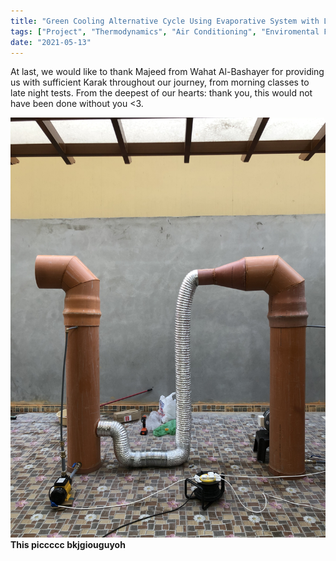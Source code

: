 ```yaml
---
title: "Green Cooling Alternative Cycle Using Evaporative System with Liquid Desiccant Dehumidification"
tags: ["Project", "Thermodynamics", "Air Conditioning", "Enviromental Friendly",]
date: "2021-05-13"
---
```


At last, we would like to thank Majeed from Wahat Al-Bashayer for providing us with sufficient Karak throughout our journey, from morning classes to late night tests. From the deepest of our hearts: thank you, this would not have been done without you <3. 

![prototypeeee](./p1.jpeg)
**This piccccc bkjgiouguyoh**